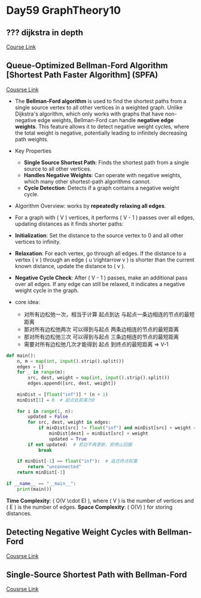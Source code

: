 # Day59 GraphTheory10
##  ??? dijkstra in depth
[Course Link](https://www.programmercarl.com/kamacoder/0047.%E5%8F%82%E4%BC%9Adijkstra%E5%A0%86.html)      


## Queue-Optimized Bellman-Ford Algorithm  [Shortest Path Faster Algorithm] (SPFA)
[Cousrse Link](https://www.programmercarl.com/kamacoder/0094.%E5%9F%8E%E5%B8%82%E9%97%B4%E8%B4%A7%E7%89%A9%E8%BF%90%E8%BE%93I-SPFA.html)       
- The **Bellman-Ford algorithm** is used to find the shortest paths from a single source vertex to all other vertices in a weighted graph. Unlike Dijkstra's algorithm, which only works with graphs that have non-negative edge weights, Bellman-Ford can handle **negative edge weights**. This feature allows it to detect negative weight cycles, where the total weight is negative, potentially leading to infinitely decreasing path weights.
- Key Properties
  - **Single Source Shortest Path**: Finds the shortest path from a single source to all other vertices.
  - **Handles Negative Weights**: Can operate with negative weights, which many other shortest-path algorithms cannot.
  - **Cycle Detection**: Detects if a graph contains a negative weight cycle.


-  Algorithm Overview: works by **repeatedly relaxing all edges**.
  - For a graph with \( V \) vertices, it performs \( V - 1 \) passes over all edges, updating distances as it finds shorter paths:
  - **Initialization**: Set the distance to the source vertex to 0 and all other vertices to infinity.
  - **Relaxation**: For each vertex, go through all edges. If the distance to a vertex \( v \) through an edge \( u \rightarrow v \) is shorter than the current known distance, update the distance to \( v \).
  - **Negative Cycle Check**: After \( V - 1 \) passes, make an additional pass over all edges. If any edge can still be relaxed, it indicates a negative weight cycle in the graph.

- core idea:
   - 对所有边松弛一次，相当于计算 起点到达 与起点一条边相连的节点的最短距离
   - 那对所有边松弛两次 可以得到与起点 两条边相连的节点的最短距离
   - 那对所有边松弛三次 可以得到与起点 三条边相连的节点的最短距离
   - 需要对所有边松弛几次才能得到 起点 到终点的最短距离 => V-1

```python
def main():
    n, m = map(int, input().strip().split())
    edges = []
    for _ in range(m):
        src, dest, weight = map(int, input().strip().split())
        edges.append([src, dest, weight])
    
    minDist = [float("inf")] * (n + 1)
    minDist[1] = 0  # 起点处距离为0
    
    for i in range(1, n):
        updated = False
        for src, dest, weight in edges:
            if minDist[src] != float("inf") and minDist[src] + weight < minDist[dest]:
                minDist[dest] = minDist[src] + weight
                updated = True
        if not updated:  # 若边不再更新，即停止回圈
            break
    
    if minDist[-1] == float("inf"):  # 返还终点权重
        return "unconnected"
    return minDist[-1]
    
if __name__ == "__main__":
    print(main())

```
**Time Complexity**: \( O(V \cdot E) \), where \( V \) is the number of vertices and \( E \) is the number of edges.
**Space Complexity**: \( O(V) \) for storing distances.

## Detecting Negative Weight Cycles with Bellman-Ford
[Cousrse Link](https://www.programmercarl.com/kamacoder/0095.%E5%9F%8E%E5%B8%82%E9%97%B4%E8%B4%A7%E7%89%A9%E8%BF%90%E8%BE%93II.html)   

## Single-Source Shortest Path with Bellman-Ford
[Cousrse Link](https://www.programmercarl.com/kamacoder/0096.%E5%9F%8E%E5%B8%82%E9%97%B4%E8%B4%A7%E7%89%A9%E8%BF%90%E8%BE%93III.html)   
